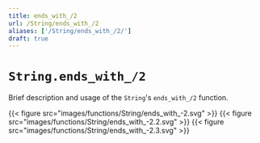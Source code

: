 ```yaml
---
title: ends_with_/2
url: /String/ends_with_/2
aliases: ['/String/ends_with_/2/']
draft: true
---
```


# `String.ends_with_/2`
Brief description and usage of the `String`'s `ends_with_/2` function.

{{< figure src="images/functions/String/ends_with_-2.svg" >}}
{{< figure src="images/functions/String/ends_with_-2.2.svg" >}}
{{< figure src="images/functions/String/ends_with_-2.3.svg" >}}
